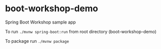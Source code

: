 # boot-workshop-demo
Spring Boot Workshop sample app


To run `./mvnw spring-boot:run` from root directory (boot-workshop-demo)

To package run `./mvnw package`
